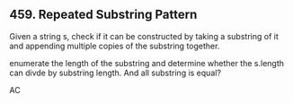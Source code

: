 ## 459. Repeated Substring Pattern

Given a string s, check if it can be constructed by taking a substring of it and appending multiple copies of the substring together.

enumerate the length of the substring and determine whether the s.length can divde by substring length. And all substring is equal?

AC